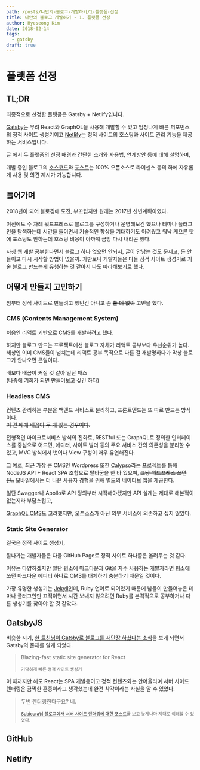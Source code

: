 ```yaml
---
path: /posts/나만의-블로그-개발하기/1-플랫폼-선정
title: 나만의 블로그 개발하기 - 1. 플랫폼 선정
author: Hyeseong Kim
date: 2018-02-14
tags:
  - gatsby
draft: true
---
```


# 플랫폼 선정

## TL;DR

최종적으로 선정한 플랫폼은 Gatsby + Netlify입니다.

[Gatsby](https://www.gatsbyjs.org/)는 무려 React와 GraphQL을 사용해 개발할 수 있고 엄청나게 빠른 퍼포먼스의 정적 사이트 생성기이고
[Netlify](https://www.netlify.com/)는 정적 사이트의 호스팅과 사이트 관리 기능을 제공하는 서비스입니다.

글 에서 두 플랫폼의 선정 배경과 간단한 소개와 사용법, 연계방안 등에 대해 설명하며, 

개발 중인 블로그의 [소스코드](https://github.com/CometKim/blog-src)와 [포스트](https://github.com/CometKim/blog-posts)는 100% 오픈소스로 라이센스 동의 하에 자유롭게 사용 및 의견 제시가 가능합니다.

## 들어가며

2018년이 되어 블로깅에 도전, 부끄럽지만 원래는 2017년 신년계획이였다.

이전에도 수 차례 워드프레스로 블로그를 구성하거나 운영해보긴 했으나 
테마나 플러그인을 탐색하는데 시간을 들이면서 기술적인 향상을 기대하기도 어려웠고 워낙 게으른 탓에 포스팅도 안하는데 호스팅 비용이 아까워 금방 다시 내리곤 했다.

자칭 웹 개발 공부한다면서 블로그 하나 없으면 안되지, 글이 안남는 것도 문제고, 돈 안들이고 다시 시작할 방법이 없을까.
가만보니 개발자들은 다들 정적 사이트 생성기로 기술 블로그 만드는게 유행하는 것 같아서 나도 따라해보기로 했다.


## 어떻게 만들지 고민하기
첨부터 정적 사이트로 만들려고 했던건 아니고 좀 ~~쓸 데 없이~~ 고민을 했다.

### CMS (Contents Management System)
처음엔 리액트 기반으로 CMS를 개발하려고 했다. 

하지만 블로그 만드는 프로젝트에선 블로그 자체가 리액트 공부보다 우선순위가 높다. 세상엔 이미 CMS들이 넘치는데 리액트 공부 목적으로 다른 걸 재발명하다가 막상 블로그가 안나오면 큰일이다.

배보다 배꼽이 커질 것 같아 일단 패스  
(나중에 기회가 되면 만들어보고 싶긴 하다) 

### Headless CMS
컨텐츠 관리하는 부분을 백엔드 서비스로 분리하고, 프론트엔드는 또 따로 만드는 방식이다.  
~~이 건 배에 배꼽이 두 개 있는 경우이다.~~

전형적인 마이크로서비스 방식의 진화로, RESTful 또는 GraphQL로 정의한 인터페이스를 중심으로 어드민, 에디터, 사이트 빌더 등의 주요 서비스 간의 의존성을 분리할 수 있고, MVC 방식에서 벗어나 View 구성이 매우 유연해진다.

그 예로, 최근 가장 큰 CMS인 Wordpress 또한 [Calypso](https://developer.wordpress.com/calypso/)라는 프로젝트를 통해 NodeJS API + React SPA 조합으로 탈바꿈을 한 바 있으며, ~~그냥 워드프레스 쓰면 된..~~ 모바일에서는 더 나은 사용자 경험을 위해 별도의 네이티브 앱을 제공한다. 

일단 Swagger나 Apollo로 API 정의부터 시작해야겠지만 API 설계는 제대로 해본적이 없는지라 부담스럽고,

[GraphQL CMS](https://graphcms.com/)도 고려했지만, 오픈소스가 아닌 외부 서비스에 의존하고 싶지 않았다.

### Static Site Generator
결국은 정적 사이트 생성기,

잘나가는 개발자들은 다들 GitHub Page로 정적 사이트 하나쯤은 올려두는 것 같다.

이유는 다양하겠지만 일단 평소에 마크다운과 Git을 자주 사용하는 개발자라면 평소에 쓰던 마크다운 에디터 하나로 CMS를 대체하기 충분하기 때문일 것이다. 

가장 유명한 생성기는 [Jekyll](https://jekyllrb.com/)인데, Ruby 언어로 되어있기 때문에 남들이 만들어놓은 테마나 플러그인만 끄적이면서 시간 보내지 않으려면 Ruby를 본격적으로 공부하거나 다른 생성기를 찾아야 할 것 같았다.

## GatsbyJS

비슷한 시기, [한 트친님이 Gatsby로 블로그를 새단장 하셨다는 소식](https://emaren84.github.io/posts/creating-new-blog-with-gatsby/)을 보게 되면서 Gatsby의 존재를 알게 되었다.

> Blazing-fast static site generator for React
> 
> <small>기막히게 빠른 정적 사이트 생성기</small>

이 때까지만 해도 React는 SPA 개발용이고 정적 컨텐츠와는 안어울리며 서버 사이드 렌더링은 끔찍한 혼종이라고 생각했는데 완전 착각이라는 사실을 알 수 있었다.

> 두번 렌더링한다구요? 네.
>
> <small>[Subicura님 블로그에서 서버 사이드 렌더링에 대한 포스트](https://subicura.com/2016/06/20/server-side-rendering-with-react.html)를 보고 늦게나마 제대로 이해할 수 있었다.</small>

## GitHub

## Netlify
